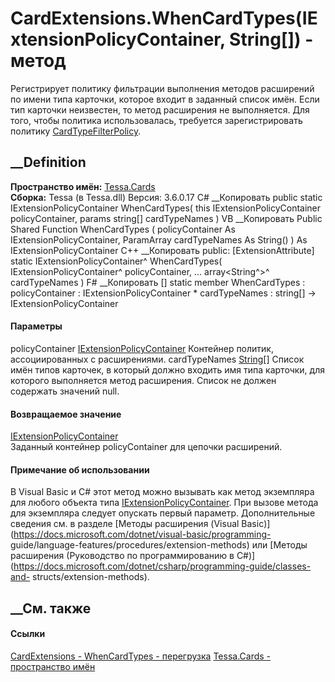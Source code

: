 # CardExtensions.WhenCardTypes(IExtensionPolicyContainer, String[]) - метод
Регистрирует политику фильтрации выполнения методов расширений по имени типа
карточки, которое входит в заданный список имён. Если тип карточки неизвестен,
то метод расширения не выполняется. Для того, чтобы политика использовалась,
требуется зарегистрировать политику
[CardTypeFilterPolicy](T_Tessa_Cards_Extensions_CardTypeFilterPolicy.htm).
## __Definition
 **Пространство имён:** [Tessa.Cards](N_Tessa_Cards.htm)  
 **Сборка:** Tessa (в Tessa.dll) Версия: 3.6.0.17
C# __Копировать
     public static IExtensionPolicyContainer WhenCardTypes(
    	this IExtensionPolicyContainer policyContainer,
    	params string[] cardTypeNames
    )
VB __Копировать
    <ExtensionAttribute>
    Public Shared Function WhenCardTypes ( 
    	policyContainer As IExtensionPolicyContainer,
    	ParamArray cardTypeNames As String()
    ) As IExtensionPolicyContainer
C++ __Копировать
     public:
    [ExtensionAttribute]
    static IExtensionPolicyContainer^ WhenCardTypes(
    	IExtensionPolicyContainer^ policyContainer, 
    	... array<String^>^ cardTypeNames
    )
F# __Копировать
     [<ExtensionAttribute>]
    static member WhenCardTypes : 
            policyContainer : IExtensionPolicyContainer * 
            cardTypeNames : string[] -> IExtensionPolicyContainer 
#### Параметры
policyContainer
[IExtensionPolicyContainer](T_Tessa_Extensions_IExtensionPolicyContainer.htm)
    Контейнер политик, ассоциированных с расширениями.
cardTypeNames [String](https://learn.microsoft.com/dotnet/api/system.string)[]
     Список имён типов карточек, в который должно входить имя типа карточки, для которого выполняется метод расширения. Список не должен содержать значений null. 
#### Возвращаемое значение
[IExtensionPolicyContainer](T_Tessa_Extensions_IExtensionPolicyContainer.htm)  
Заданный контейнер policyContainer для цепочки расширений.
#### Примечание об использовании
В Visual Basic и C# этот метод можно вызывать как метод экземпляра для любого
объекта типа
[IExtensionPolicyContainer](T_Tessa_Extensions_IExtensionPolicyContainer.htm).
При вызове метода для экземпляра следует опускать первый параметр.
Дополнительные сведения см. в разделе [Методы расширения (Visual
Basic)](https://docs.microsoft.com/dotnet/visual-basic/programming-
guide/language-features/procedures/extension-methods) или [Методы расширения
(Руководство по программированию в
C#)](https://docs.microsoft.com/dotnet/csharp/programming-guide/classes-and-
structs/extension-methods).
##  __См. также
#### Ссылки
[CardExtensions - ](T_Tessa_Cards_CardExtensions.htm)
[WhenCardTypes -
перегрузка](Overload_Tessa_Cards_CardExtensions_WhenCardTypes.htm)
[Tessa.Cards - пространство имён](N_Tessa_Cards.htm)
